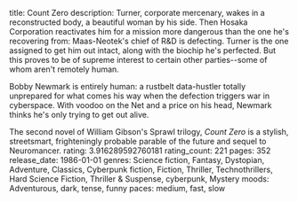 title: Count Zero
description: Turner, corporate mercenary, wakes in a reconstructed body, a beautiful woman by his side. Then Hosaka Corporation reactivates him for a mission more dangerous than the one he's recovering from: Maas-Neotek's chief of R&D is defecting. Turner is the one assigned to get him out intact, along with the biochip he's perfected. But this proves to be of supreme interest to certain other parties--some of whom aren't remotely human.

Bobby Newmark is entirely human: a rustbelt data-hustler totally unprepared for what comes his way when the defection triggers war in cyberspace. With voodoo on the Net and a price on his head, Newmark thinks he's only trying to get out alive.

The second novel of William Gibson's Sprawl trilogy, *Count Zero* is a stylish, streetsmart, frighteningly probable parable of the future and sequel to Neuromancer.
rating: 3.916289592760181
rating_count: 221
pages: 352
release_date: 1986-01-01
genres: Science fiction, Fantasy, Dystopian, Adventure, Classics, Cyberpunk fiction, Fiction, Thriller, Technothrillers, Hard Science Fiction, Thriller & Suspense, cyberpunk, Mystery
moods: Adventurous, dark, tense, funny
paces: medium, fast, slow